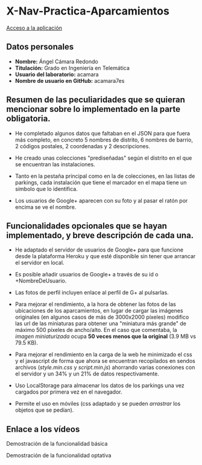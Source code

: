 # X-Nav-Practica-Aparcamientos
[Acceso a la aplicación](https://acamara7es.github.io/X-Nav-Practica-Aparcamientos)

## Datos personales
- **Nombre:** Ángel Cámara Redondo
- **Titulación:** Grado en Ingeniería en Telemática
- **Usuario del laboratorio:** acamara
- **Nombre de usuario en GitHub:** acamara7es

## Resumen de las peculiaridades que se quieran mencionar sobre lo implementado en la parte obligatoria.
   - He completado algunos datos que faltaban en el JSON para que fuera más completo, en concreto 5 nombres de distrito, 6 nombres de barrio, 2 códigos postales, 2 coordenadas y 2 descripciones.

   - He creado unas colecciones "prediseñadas" según el distrito en el que se encuentran las instalaciones.

   - Tanto en la pestaña principal como en la de colecciones, en las listas de parkings, cada instalación que tiene el marcador en el mapa tiene un símbolo que lo identifica.

   - Los usuarios de Google+ aparecen con su foto y al pasar el ratón por encima se ve el nombre.

## Funcionalidades opcionales que se hayan implementado, y breve descripción de cada una.
-  He adaptado el servidor de usuarios de Google+ para que funcione desde la plataforma Heroku y que esté disponible sin tener que arrancar el servidor en local.

- Es posible añadir usuarios de Google+ a través de su id o +NombreDeUsuario.

- Las fotos de perfil incluyen enlace al perfil de G+ al pulsarlas.

- Para mejorar el rendimiento, a la hora de obtener las fotos de las ubicaciones de los aparcamientos, en lugar de cargar las imágenes originales (en algunos casos de más de 3000x2000 píxeles) modifico las url de las miniaturas para obtener una "miniatura más grande"  de máximo 500 píxeles de ancho/alto. En el caso que comentaba, la _imagen miniaturizada_ ocupa **50 veces menos que la original** (3.9 MB vs 79.5 KB).

- Para mejorar el rendimiento en la carga de la web he minimizado el css y el javascript de forma que ahora se encuentran recopilados en sendos archivos (_style.min.css_ y _script.min.js_) ahorrando varias conexiones con el servidor y un 34% y un 21% de datos respectivamente.

- Uso LocalStorage para almacenar los datos de los parkings una vez cargados por primera vez en el navegador.

- Permite el uso en móviles (css adaptado y se pueden _arrastrar_ los objetos que se pedían).

## Enlace a los vídeos
Demostración de la funcionalidad básica

Demostración de la funcionalidad optativa
